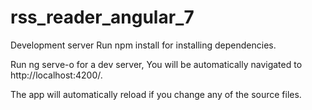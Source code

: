 # rss_reader_angular_7

Development server
Run npm install for installing dependencies.

Run ng serve-o for a dev server, You will be automatically navigated to http://localhost:4200/.

The app will automatically reload if you change any of the source files.
